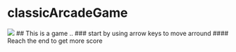 # classicArcadeGame
<img src='http://4.1m.yt/zwbo3i.jpg'>
## This is a game .. 
### start by using arrow keys to move arround
#### Reach the end to get more score

